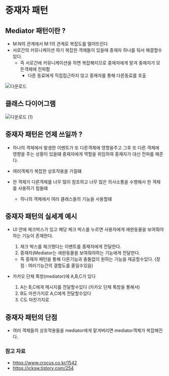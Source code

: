 # 중재자 패턴 


## Mediator 패턴이란 ?
- M:N의 관계에서 M:1의 관계로 복잡도를 떨어뜨린다
 - 서로간의 커뮤니케이션 하기 복잡한 객체들이 있을때 중재자 하나를 둬서 해결할수있다.
    - 즉 서로간에 커뮤니케이션을 하면 복잡해지므로 중재자에게 맡겨 중재자가 모든객체에 전파함
      - 다른 동료에게 직접접근하지 않고 중재자를 통해 다른동료를 호출 
    

![다운로드](https://user-images.githubusercontent.com/100929485/182151174-38166529-4774-4405-b5fc-bd9662db0565.png)




## 클래스 다이어그램 

![다운로드 (1)](https://user-images.githubusercontent.com/100929485/182151190-79c3e77e-569f-4bdd-b11d-e5de82459f76.png)



## 중재자 패턴은 언제 쓰일까 ?
 - 하나의 객체에서 발생한 이벤트가 또 다른객체에 영향을주고 그후 또 다른 객체에 영향을 주는 상황이 있을떄 중재자에게 역할을 위임하여 중재자가 대신 전파를 해준다.

 - 여러객체가 복잡한 상호작용을 가질떄 
 - 한 객체가 다른객체를 너무 많이 참조하고 너무 많은 의사소통을 수행해서 한 객체를 사용하기 힘들떄 
   - 하나의 객체에서 여러 클래스들의 기능을 사용할떄


## 중재자 패턴의 실세계 예시
 - UI 안에 체크박스가 있고 해당 체크 박스를 누르면 사용자에게 애완동물을 보여줘야하는 기능이 존재한다.
    1.  체크 박스를 체크했다는 이벤트를 중재자에게 전달한다. 
    2.  중재자(Mediator는 애완동물을 보여줘야하는 기능에게 전달한다.
    - 즉 중재자 패턴을 통해 다른기능과 충돌없이 원하는 기능을 제공할수있다. (장점 : 여러기능간의 결합도를 줄일수있음) 

- 카카오 단체 톡방(mediator)에 A,B,C가 있다
  1. A는 B,C에게 메시지를 전달할수있다 (카카오 단체 톡방을 통해서)
  2. B도 마찬가지로 A,C에게 전달할수있다 
  3. C도 마찬가지로


## 중재자 패턴의 단점 
- 여러 객체들의 상호작용들을 mediator에게 맡겨버리면 mediator객체가 복잡해진다.




### 참고 자료
- https://www.crocus.co.kr/1542
- https://icksw.tistory.com/254
